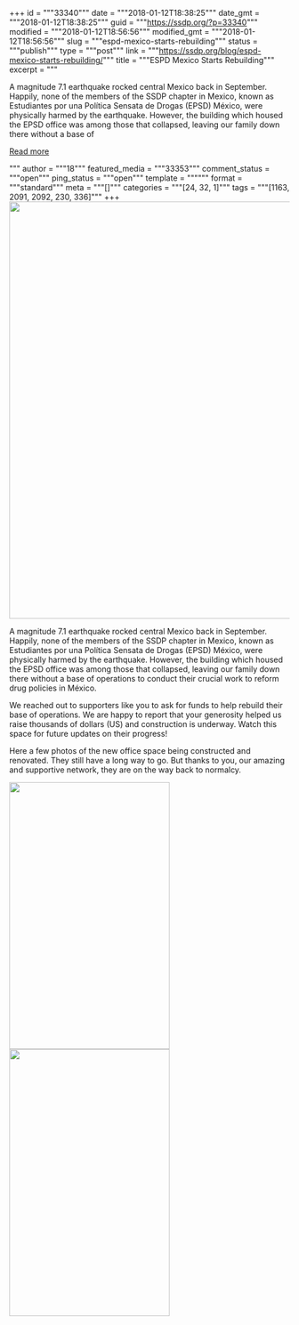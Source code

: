 +++
id = """33340"""
date = """2018-01-12T18:38:25"""
date_gmt = """2018-01-12T18:38:25"""
guid = """https://ssdp.org/?p=33340"""
modified = """2018-01-12T18:56:56"""
modified_gmt = """2018-01-12T18:56:56"""
slug = """espd-mexico-starts-rebuilding"""
status = """publish"""
type = """post"""
link = """https://ssdp.org/blog/espd-mexico-starts-rebuilding/"""
title = """ESPD Mexico Starts Rebuilding"""
excerpt = """<p>A magnitude 7.1 earthquake rocked central Mexico back in September. Happily, none of the members of the SSDP chapter in Mexico, known as Estudiantes por una Política Sensata de Drogas (EPSD) México, were physically harmed by the earthquake. However, the building which housed the EPSD office was among those that collapsed, leaving our family down there without a base of</p>
<div class="h10"></div>
<p><a class="more-link2 flat" href="https://ssdp.org/blog/espd-mexico-starts-rebuilding/">Read more</a></p>
"""
author = """18"""
featured_media = """33353"""
comment_status = """open"""
ping_status = """open"""
template = """"""
format = """standard"""
meta = """[]"""
categories = """[24, 32, 1]"""
tags = """[1163, 2091, 2092, 230, 336]"""
+++
<img src="https://ssdp.org/wp-content/uploads/2018/01/EPSD-logos-01.png" alt="" width="2224" height="750" class="alignnone size-full wp-image-33343" />

A magnitude 7.1 earthquake rocked central Mexico back in September. Happily, none of the members of the SSDP chapter in Mexico, known as Estudiantes por una Política Sensata de Drogas (EPSD) México, were physically harmed by the earthquake. However, the building which housed the EPSD office was among those that collapsed, leaving our family down there without a base of operations to conduct their crucial work to reform drug policies in México. 

We reached out to supporters like you to ask for funds to help rebuild their base of operations. We are happy to report that your generosity helped us raise thousands of dollars (US) and construction is underway. Watch this space for future updates on their progress! 

Here a few photos of the new office space being constructed and renovated. They still have a long way to go. But thanks to you, our amazing and supportive network, they are on the way back to normalcy.

<img src="https://ssdp.org/wp-content/uploads/2018/01/espd2.jpg" alt="" width="288" height="480" class="alignnone size-full wp-image-33345" /><img src="https://ssdp.org/wp-content/uploads/2018/01/espd1.png" alt="" width="288" height="480" class="alignnone size-medium wp-image-33346" />


